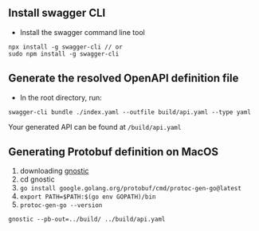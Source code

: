 ## Install swagger CLI

- Install the swagger command line tool

```
npx install -g swagger-cli // or
sudo npm install -g swagger-cli
```

## Generate the resolved OpenAPI definition file

- In the root directory, run:

```
swagger-cli bundle ./index.yaml --outfile build/api.yaml --type yaml
```

Your generated API can be found at `/build/api.yaml`


## Generating Protobuf definition on MacOS

1. downloading [gnostic](https://github.com/google/gnostic?tab=readme-ov-file)
2. cd gnostic
3. ```go install google.golang.org/protobuf/cmd/protoc-gen-go@latest```
4. ```export PATH=$PATH:$(go env GOPATH)/bin```
5. ```protoc-gen-go --version```


```
gnostic --pb-out=../build/ ../build/api.yaml
```
